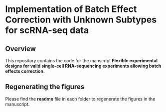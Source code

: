 # Implementation of Batch Effect Correction with Unknown Subtypes for scRNA-seq data

## Overview

This repository contains the code for the manscript **Flexible experimental designs for valid single-cell RNA-sequencing experiments allowing batch effects correction**.

## Regenerating the figures

Please find the **readme** file in each folder to regenerate the figures in the manuscript.